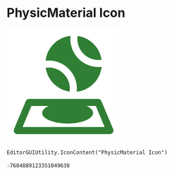 # PhysicMaterial Icon
![](/img/PhysicMaterial%20Icon.png)

``` CSharp
EditorGUIUtility.IconContent("PhysicMaterial Icon")
```
```
-7604889123351049638
```
